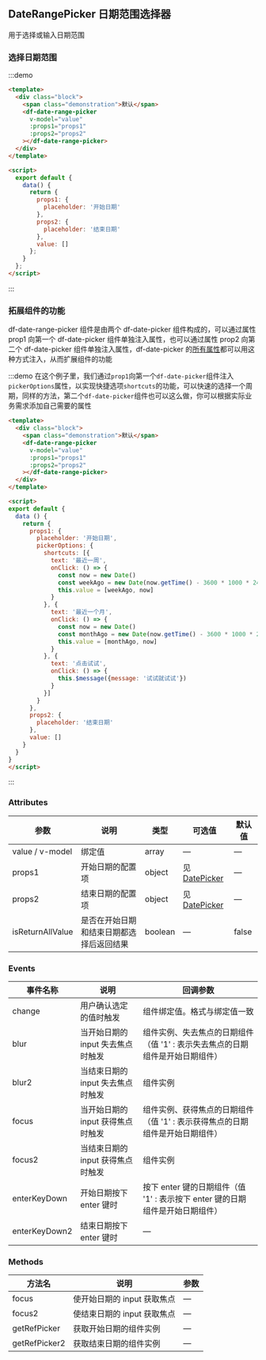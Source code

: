
## DateRangePicker 日期范围选择器

用于选择或输入日期范围

###  选择日期范围

:::demo
```html
<template>
  <div class="block">
    <span class="demonstration">默认</span>
    <df-date-range-picker
      v-model="value"
      :props1="props1"
      :props2="props2"
    ></df-date-range-picker>
  </div>
</template>

<script>
  export default {
    data() {
      return {
        props1: {
          placeholder: '开始日期'
        },
        props2: {
          placeholder: '结束日期'
        },
        value: []
      };
    }
  };
</script>
```
:::

###  拓展组件的功能

df-date-range-picker 组件是由两个 df-date-picker 组件构成的，可以通过属性 prop1 向第一个 df-date-picker 组件单独注入属性，也可以通过属性 prop2 向第二个 df-date-picker 组件单独注入属性，df-date-picker 的[所有属性](#/component/datePicker#attributes)都可以用这种方式注入，从而扩展组件的功能

:::demo 在这个例子里，我们通过`prop1`向第一个`df-date-picker`组件注入`pickerOptions`属性，以实现快捷选项`shortcuts`的功能，可以快速的选择一个周期，同样的方法，第二个`df-date-picker`组件也可以这么做，你可以根据实际业务需求添加自己需要的属性
```html
<template>
  <div class="block">
    <span class="demonstration">默认</span>
    <df-date-range-picker
      v-model="value"
      :props1="props1"
      :props2="props2"
    ></df-date-range-picker>
  </div>
</template>

<script>
export default {
  data () {
    return {
      props1: {
        placeholder: '开始日期',
        pickerOptions: {
          shortcuts: [{
            text: '最近一周',
            onClick: () => {
              const now = new Date()
              const weekAgo = new Date(now.getTime() - 3600 * 1000 * 24 * 7)
              this.value = [weekAgo, now]
            }
          }, {
            text: '最近一个月',
            onClick: () => {
              const now = new Date()
              const monthAgo = new Date(now.getTime() - 3600 * 1000 * 24 * 30)
              this.value = [monthAgo, now]
            }
          }, {
            text: '点击试试',
            onClick: () => {
              this.$message({message: '试试就试试'})
            }
          }]
        }
      },
      props2: {
        placeholder: '结束日期'
      },
      value: []
    }
  }
}
</script>
```
:::

### Attributes
| 参数      | 说明          | 类型      | 可选值                           | 默认值  |
|---------- |-------------- |---------- |--------------------------------  |-------- |
| value / v-model | 绑定值 | array | — | — |
| props1 | 开始日期的配置项 | object | 见[DatePicker](#/component/datePicker#attributes) | — |
| props2 | 结束日期的配置项 | object | 见[DatePicker](#/component/datePicker#attributes) | — |
| isReturnAllValue | 是否在开始日期和结束日期都选择后返回结果 | boolean | — | false |

### Events
| 事件名称      | 说明    | 回调参数      |
|---------|--------|---------|
| change | 用户确认选定的值时触发 | 组件绑定值。格式与绑定值一致 |
| blur | 当开始日期的 input 失去焦点时触发 | 组件实例、失去焦点的日期组件（值 '1' : 表示失去焦点的日期组件是开始日期组件） |
| blur2 | 当结束日期的 input 失去焦点时触发 | 组件实例 |
| focus | 当开始日期的 input 获得焦点时触发 | 组件实例、获得焦点的日期组件（值 '1' : 表示获得焦点的日期组件是开始日期组件） |
| focus2 | 当结束日期的 input 获得焦点时触发 | 组件实例 |
| enterKeyDown | 开始日期按下 enter 键时 | 按下 enter 键的日期组件（值 '1' : 表示按下 enter 键的日期组件是开始日期组件） |
| enterKeyDown2 | 结束日期按下 enter 键时 | — |

### Methods
| 方法名 | 说明 | 参数 |
| ---- | ---- | ---- |
| focus | 使开始日期的 input 获取焦点 | — |
| focus2 | 使结束日期的 input 获取焦点 | — |
| getRefPicker | 获取开始日期的组件实例 | — |
| getRefPicker2 | 获取结束日期的组件实例 | — |
